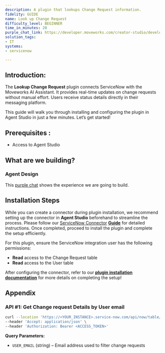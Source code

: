 ```yaml
---
description: A plugin that lookups Change Request information.
fidelity: GUIDE
name: Look up Change Request
difficulty_level: BEGINNER
time_in_minutes: 20
purple_chat_link: https://developer.moveworks.com/creator-studio/developer-tools/purple-chat/?conversation=%7B%22startTimestamp%22%3A%2211%3A43+AM%22%2C%22messages%22%3A%5B%7B%22role%22%3A%22user%22%2C%22parts%22%3A%5B%7B%22richText%22%3A%22Can+you+lookup+the+current+status+of+my+change+request+for+IT%3F%22%7D%5D%7D%2C%7B%22role%22%3A%22assistant%22%2C%22parts%22%3A%5B%7B%22reasoningSteps%22%3A%5B%7B%22status%22%3A%22success%22%2C%22richText%22%3A%22%3Cp%3E%E2%9C%85+Working+on+%3Cb%3EChange+Request%3C%2Fb%3E%3Cbr%3E%E2%8F%B3+Calling+Plugin+%3Cb%3ELookup+Change+Request%3C%2Fb%3E%3C%2Fp%3E%22%7D%5D%7D%2C%7B%22richText%22%3A%22Your+change+request+%3Cb%3ECR12345%3C%2Fb%3E+is+currently+%3Cb%3EIn+Review%3C%2Fb%3E.+It+is+being+closely+looked+into+by+our+IT+team.+You+should+receive+an+update+soon.+Is+there+anything+else+I+can+help+you+with+regarding+this+request%3F%22%7D%5D%7D%2C%7B%22role%22%3A%22user%22%2C%22parts%22%3A%5B%7B%22richText%22%3A%22No%2C+that%27s+all+for+now.+Thank+you%21%22%7D%5D%7D%5D%7D
solution_tags:
- IT
systems:
- servicenow

---
```

## **Introduction:**

The **Lookup Change Request** plugin connects ServiceNow with the Moveworks AI Assistant. It provides real-time updates on change requests without manual effort. Users receive status details directly in their messaging platform.

This guide will walk you through installing and configuring the plugin in Agent Studio in just a few minutes. Let’s get started!

## **Prerequisites :**

- Access to Agent Studio

## **What are we building?**

### **Agent Design**

This [purple chat](https://developer.moveworks.com/creator-studio/developer-tools/purple-chat/?conversation=%7B%22startTimestamp%22%3A%2211%3A43+AM%22%2C%22messages%22%3A%5B%7B%22role%22%3A%22user%22%2C%22parts%22%3A%5B%7B%22richText%22%3A%22Can+you+lookup+the+current+status+of+my+change+request+for+IT%3F%22%7D%5D%7D%2C%7B%22role%22%3A%22assistant%22%2C%22parts%22%3A%5B%7B%22reasoningSteps%22%3A%5B%7B%22status%22%3A%22success%22%2C%22richText%22%3A%22%3Cp%3E%E2%9C%85+Working+on+%3Cb%3EChange+Request%3C%2Fb%3E%3Cbr%3E%E2%8F%B3+Calling+Plugin+%3Cb%3ELookup+Change+Request%3C%2Fb%3E%3C%2Fp%3E%22%7D%5D%7D%2C%7B%22richText%22%3A%22Your+change+request+%3Cb%3ECR12345%3C%2Fb%3E+is+currently+%3Cb%3EIn+Review%3C%2Fb%3E.+It+is+being+closely+looked+into+by+our+IT+team.+You+should+receive+an+update+soon.+Is+there+anything+else+I+can+help+you+with+regarding+this+request%3F%22%7D%5D%7D%2C%7B%22role%22%3A%22user%22%2C%22parts%22%3A%5B%7B%22richText%22%3A%22No%2C+that%27s+all+for+now.+Thank+you%21%22%7D%5D%7D%5D%7D) shows the experience we are going to build.

## **Installation Steps**

While you can create a connector during plugin installation, we recommend setting up the connector in **Agent Studio** beforehand to streamline the process. Please follow our [ServiceNow Connector](https://developer.moveworks.com/marketplace/package/?id=servicenow&hist=home%2Cbrws#how-to-implement) [**Guide**](https://developer.moveworks.com/marketplace/package/?id=salesforce&hist=home%2Cbrws#how-to-implement) for detailed instructions. Once completed, proceed to install the plugin and complete the setup efficiently.

For this plugin, ensure the ServiceNow integration user has the following permissions:

- **Read** access to the Change Request table
- **Read** access to the User table

After configuring the connector, refer to our [**plugin installation documentation**](https://help.moveworks.com/docs/ai-agent-marketplace-installation) for more details on completing the setup!

## **Appendix**

### **API #1: Get Change request Details by User email**

```bash
curl --location 'https://<YOUR_INSTANCE>.service-now.com/api/now/table/change_request?sysparm_query=requested_by.email%3D<USER_EMAIL>&sysparm_fields=number%2Cstate&sysparm_display_value=true' \
--header 'Accept: application/json' \
--header 'Authorization: Bearer <ACCESS_TOKEN>'
```

**Query Parameters:**

- `USER_EMAIL` (string) – Email address used to filter change requests


